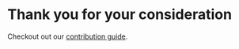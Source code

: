 # Thank you for your consideration

Checkout out our [contribution guide](http://laradock.io/contributing).
